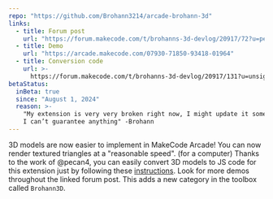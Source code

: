 ```yaml
---
repo: "https://github.com/Brohann3214/arcade-brohann-3d"
links:
  - title: Forum post
    url: "https://forum.makecode.com/t/brohanns-3d-devlog/20917/72?u=pecan4"
  - title: Demo
    url: "https://arcade.makecode.com/07930-71850-93418-01964"
  - title: Conversion code
    url: >-
      https://forum.makecode.com/t/brohanns-3d-devlog/20917/131?u=unsignedarduino
betaStatus:
  inBeta: true
  since: "August 1, 2024"
  reason: >-
    "My extension is very very broken right now, I might update it sometime but
    I can’t guarantee anything" -Brohann
---
```


3D models are now easier to implement in MakeCode Arcade! You can now render textured triangles at a "reasonable speed". (for a computer) Thanks to the work of @pecan4, you can easily convert 3D models to JS code for this extension just by following these [instructions](https://forum.makecode.com/t/brohanns-3d-devlog/20917/131?u=unsignedarduino). Look for more demos throughout the linked forum post. This adds a new category in the toolbox called `Brohann3D`.
